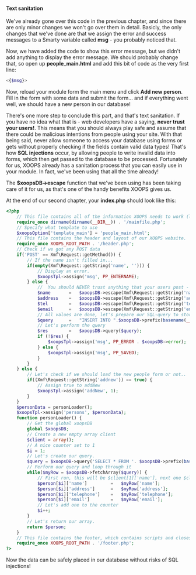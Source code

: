#### Text sanitation

We've already gone over this code in the previous chapter, and since there are only minor changes we won't go over them in detail.
Basicly, the only changes that we've done are that we assign the error and success messages to a Smarty variable called **msg** - you probably noticed that.

Now, we have added the code to show this error message, but we didn't add anything to display the error message. We should probably change that, so open up **people_main.html** and add this bit of code as the very first line:
```php
<{$msg}>
```

Now, reload your module form the main menu and click **Add new person**. Fill in the form with some data and submit the form... and if everything went well, we should have a new person in our database!

There's one more step to conclude this part, and that's text sanitation. If you have no idea what that is - web developers have a saying, **never trust your users!**. This means that you should always play safe and assume that there could be malicious intentions from people using your site. With that being said, never allow someone to access your database using forms or gets without properly checking if the fields contain valid data types!
That's how **SQL injections** occur, by allowing people to write invalid data into forms, which then get passed to the database to be processed.
Fortunately for us, XOOPS already has a sanitation process that you can easily use in your module. In fact, we've been using that all the time already!

The **$xoopsDB->escape** function that we've been using has been taking care of it for us, as that's one of the handy benefits XOOPS gives us.

At the end of our second chapter, your **index.php** should look like this:

```php
<?php
    // This file contains all of the information XOOPS needs to work (like the database information). It's the bootstrap of XOOPS, basicly.
    require_once dirname(dirname(__DIR__)) . '/mainfile.php';
    // Specify what template to use
    $xoopsOption['template_main'] = 'people_main.html';
    // This file contains the header and layout of our XOOPS website.
    require_once XOOPS_ROOT_PATH . '/header.php';
    // Check if we got any POST data
    if('POST' == Xmf\Request::getMethod()) {
        // If the name isn't filled in...
        if(empty(Xmf\Request::getString('name', ''))) {
            // Display an error.
            $xoopsTpl->assign('msg', PP_ENTERNAME);
        } else {
            //  You should NEVER trust anything that your users post - always first check the input.
            $name       =   $xoopsDB->escape(Xmf\Request::getString('name', ''));
            $address    =   $xoopsDB->escape(Xmf\Request::getString('address', ''));
            $tel        =   $xoopsDB->escape(Xmf\Request::getString('tel', ''));
            $email      =   $xoopsDB->escape(Xmf\Request::getString('email', ''));
            // All values are done, let's prepare our SQL-query to store this information
            $query      =   "INSERT INTO ".$xoopsDB->prefix(basename(__DIR__)."_myform")." (name, address, telephone, email) VALUES ('$name', '$address', '$tel', '$email' )";
            // Let's perform the query
            $res        =   $xoopsDB->query($query);
            if (!$res) {
                $xoopsTpl->assign('msg', PP_ERROR . $xoopsDB->error);
            } else {
                $xoopsTpl->assign('msg', PP_SAVED);
            }
        }
    } else {
        // Let's check if we should load the new people form or not..
        if((Xmf\Request::getString('addnew')) == true) {
            // Assign true to addNew
            $xoopsTpl->assign('addNew', 1);
        }
    }
    $personData = personLoader();
    $xoopsTpl->assign('persons', $personData);
    function personLoader() {
        // Get the global xoopsDB
        global $xoopsDB;
        // Create a new empty array client
        $client = array();
        // A nice counter set to 1
        $i = 1;
        // Let's create our query.
        $query = $xoopsDB->query('SELECT * FROM '. $xoopsDB->prefix(basename(__DIR__).'_myform'));
        // Perform our query and loop through it
        while($myRow = $xoopsDB->fetchArray($query)) {
            // First run, this will be $client[1]['name'], next one $client[2]['name'], etc.
            $person[$i]['name']         =   $myRow['name'];
            $person[$i]['address']      =   $myRow['address'];
            $person[$i]['telephone']    =   $myRow['telephone'];
            $person[$i]['email']        =   $myRow['email'];
            // Let's add one to the counter
            $i++;
        }
        // Let's return our array.
        return $person;
    }
    // This file contains the footer, which contains scripts and closes our layout.
    require_once XOOPS_ROOT_PATH . '/footer.php';
?>
```
Now the data can be safely placed in our database without risks of SQL injections!